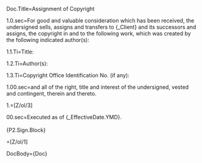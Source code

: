 Doc.Title=Assignment of Copyright

1.0.sec=For good and valuable consideration which has been received, the undersigned sells, assigns and transfers to {_Client} and its successors and assigns, the copyright in and to the following work, which was created by the following indicated author(s):

1.1.Ti=Title: 	

1.2.Ti=Author(s):	

1.3.Ti=Copyright Office Identification No. (if any):			

1.00.sec=and all of the right, title and interest of the undersigned, vested and contingent, therein and thereto.

1.=[Z/ol/3]

00.sec=Executed as of {_EffectiveDate.YMD}.<br><br>{P2.Sign.Block}

=[Z/ol/1]

DocBody={Doc}
